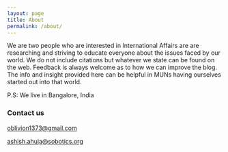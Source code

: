 ```yaml
---
layout: page
title: About
permalink: /about/
---
```


We are two people who are interested in International Affairs are are researching and striving to educate everyone about the issues faced by our world. We do not include citations but whatever we state can be found on the web. Feedback is always welcome as to how we can improve the blog. The info and insight provided here can be helpful in MUNs having ourselves started out into that world. 

P.S: We live in Bangalore, India

### Contact us

[oblivion1373@gmail.com](mailto:oblivion1373@gmail.com)

[ashish.ahuja@sobotics.org](mailto:ashish.ahuja@sobotics.org)
